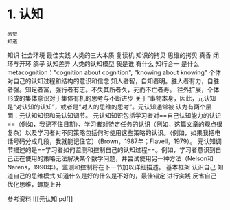 # 1. 认知
	感觉
	知道
知识
社会环境
最佳实践
人类的三大本质
	复读机
		知识的拷贝
		思维的拷贝
	真香
		闭环与开环
	鸽子
		认知差异
人类的认知模型
我是谁
有什么
知行合一
是什么
	metacognition："cognition about cognition", "knowing about knowing"
	个体对自己的认知过程和结构的意识和信念
	知人者智，自知者明。胜人者有力，自胜者强。知足者富，强行者有志。不失其所者久，死而不亡者寿。
	往外扩展，个体形成的集体意识对于集体有机的思考与不断进步
	关于”事物本身，因此，元认知是“对认知的认知”，或者是“对人的思维的思考”。元认知通常被
认为有两个层面：元认知知识和元认知调节。
	元认知知识包括学习者对==自己认知能力的认识==（例如，我记不住日期）、学习者对特定任务的认识（例如，这篇文章的观点很复杂）以及学习者对不同策略包括何时使用这些策略的认识。（例如，如果我把电话号码分成几段，我就能记住它）（Brown，1987年；Flavell，1979）。
	元认知调节描述的是==学习者如何监测和控制自己的认知过程==。例如，学习者意识到自己正在使用的策略无法解决某个数学问题，并尝试使用另一种方法（Nelson和Narens，1990年）。监测和控制将在下一节加以详细描述。
基本框架
	认识自己
	知道自己的思维模式
	知道什么是好的什么是不好的，最佳锚定
	进行实践
	反省自己
	优化思维，螺旋上升

参考资料
![[元认知.pdf]]